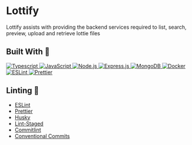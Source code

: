 # Lottify

Lottify assists with providing the backend services required to list, search, preview, upload and retrieve lottie files

## Built With 🧡

<!-- Typescript -->
<a href="https://www.typescriptlang.org/"/>
  <img src="https://img.shields.io/badge/TypeScript-007ACC?style=for-the-badge&logo=typescript&logoColor=white" alt="Typescript" />
</a>
<!-- Javascript -->
<a href="https://developer.mozilla.org/en-US/docs/Web/JavaScript/Reference" />
  <img src="https://img.shields.io/badge/Javascript-F7DF1E?style=for-the-badge&logo=javascript&logoColor=black" alt="JavaScript" />
</a>
<!-- Node.js -->
<a href="https://nodejs.org/en/"/>
  <img src="https://img.shields.io/badge/Node.js-43853D?style=for-the-badge&logo=node.js&logoColor=white" alt="Node.js" />
</a>
<!-- Express.js -->
<a href="https://expressjs.com/"/>
  <img src="https://img.shields.io/badge/Express.js-000000?style=for-the-badge&logo=express&logoColor=white" alt="Express.js" />
</a>
<!-- MongoDB -->
<a href="https://www.mongodb.com/"/>
  <img src="https://img.shields.io/badge/MongoDB-4EA94B?style=for-the-badge&logo=mongodb&logoColor=white" alt="MongoDB" />
</a>
<!-- Mongoose -->
<a href="https://www.docker.com/"/>
  <img src="https://img.shields.io/badge/Docker-2496ED?style=for-the-badge&logo=docker&logoColor=white" alt="Docker" />
</a>
<!-- Docker -->
<a href="https://eslint.org/"/>
  <img src="https://img.shields.io/badge/ESLint-4B32C3?style=for-the-badge&logo=eslint&logoColor=white" alt="ESLint" />
</a>
<!-- Prettier -->
<a href="https://prettier.io/"/>
  <img src="https://img.shields.io/badge/Prettier-F7B93E?style=for-the-badge&logo=prettier&logoColor=white" alt="Prettier" />
</a>

## Linting 🧹

- [ESLint](https://eslint.org/)
- [Prettier](https://prettier.io/)
- [Husky](https://typicode.github.io/husky/#/)
- [Lint-Staged](https://www.npmjs.com/package/lint-staged)
- [Commitlint](https://commitlint.js.org/#/)
- [Conventional Commits](https://www.conventionalcommits.org/en/v1.0.0/)
